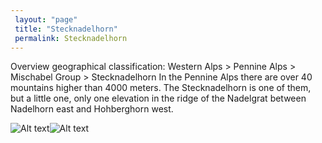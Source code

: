 ```yaml
---
 layout: "page"
 title: "Stecknadelhorn"
 permalink: Stecknadelhorn
---
```

Overview geographical classification: Western Alps > Pennine Alps > Mischabel Group > Stecknadelhorn In the Pennine Alps there are over 40 mountains higher than 4000 meters. The Stecknadelhorn is one of them, but a little one, only one elevation in the ridge of the Nadelgrat between Nadelhorn east and Hohberghorn west.


![Alt text](https://www.mountain-forecast.com/system/images/17604/large_illustration/Stecknadelhorn.jpg "Stecknadelhorn")![Alt text](https://www.mountain-forecast.com/system/images/6178/large_illustration/Stecknadelhorn.jpg "Stecknadelhorn")